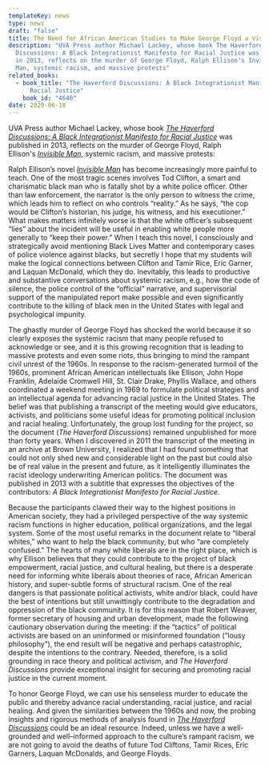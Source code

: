 ```yaml
---
templateKey: news
type: news
draft: "false"
title: The Need for African American Studies to Make George Floyd a Visible Man
description: "UVA Press author Michael Lackey, whose book The Haverford
  Discussions: A Black Integrationist Manifesto for Racial Justice was published
  in 2013, reflects on the murder of George Floyd, Ralph Ellison's Invisible
  Man, systemic racism, and massive protests"
related_books:
  - book_title: "The Haverford Discussions: A Black Integrationist Manifesto for
      Racial Justice"
    book_id: "4640"
date: 2020-06-18
---
```

UVA Press author Michael Lackey, whose book *[The Haverford Discussions: A Black Integrationist Manifesto for Racial Justice](https://www.upress.virginia.edu/title/4640)* was published in 2013, reflects on the murder of George Floyd, Ralph Ellison's *[Invisible Man,](https://www.amazon.com/Invisible-Man-Ralph-Ellison/dp/0679732764)* systemic racism, and massive protests:

Ralph Ellison’s novel *[Invisible Man](https://www.newyorker.com/books/page-turner/ralph-ellisons-invisible-man-as-a-parable-of-our-time)* has become increasingly more painful to teach. One of the most tragic scenes involves Tod Clifton, a smart and charismatic black man who is fatally shot by a white police officer. Other than law enforcement, the narrator is the only person to witness the crime, which leads him to reflect on who controls “reality.” As he says, “the cop would be Clifton’s historian, his judge, his witness, and his executioner.” What makes matters infinitely worse is that the white officer’s subsequent “lies” about the incident will be useful in enabling white people more generally to “keep their power.” When I teach this novel, I consciously and strategically avoid mentioning Black Lives Matter and contemporary cases of police violence against blacks, but secretly I hope that my students will make the logical connections between Clifton and Tamir Rice, Eric Garner, and Laquan McDonald, which they do. Inevitably, this leads to productive and substantive conversations about systemic racism, e.g., how the code of silence, the police control of the “official” narrative, and supervisorial support of the manipulated report make possible and even significantly contribute to the killing of black men in the United States with legal and psychological impunity.

The ghastly murder of George Floyd has shocked the world because it so clearly exposes the systemic racism that many people refused to acknowledge or see, and it is this growing recognition that is leading to massive protests and even some riots, thus bringing to mind the rampant civil unrest of the 1960s. In response to the racism-generated turmoil of the 1960s, prominent African American intellectuals like Ellison, John Hope Franklin, Adelaide Cromwell Hill, St. Clair Drake, Phyllis Wallace, and others coordinated a weekend meeting in 1969 to formulate political strategies and an intellectual agenda for advancing racial justice in the United States. The belief was that publishing a transcript of the meeting would give educators, activists, and politicians some useful ideas for promoting political inclusion and racial healing. Unfortunately, the group lost funding for the project, so the document (*The Haverford Discussions*) remained unpublished for more than forty years. When I discovered in 2011 the transcript of the meeting in an archive at Brown University, I realized that I had found something that could not only shed new and considerable light on the past but could also be of real value in the present and future, as it intelligently illuminates the racist ideology underwriting American politics. The document was published in 2013 with a subtitle that expresses the objectives of the contributors: *A Black Integrationist Manifesto for Racial Justice*.

Because the participants clawed their way to the highest positions in American society, they had a privileged perspective of the way systemic racism functions in higher education, political organizations, and the legal system. Some of the most useful remarks in the document relate to “liberal whites,” who want to help the black community, but who “are completely confused.” The hearts of many white liberals are in the right place, which is why Ellison believes that they could contribute to the project of black empowerment, racial justice, and cultural healing, but there is a desperate need for informing white liberals about theories of race, African American history, and super-subtle forms of structural racism. One of the real dangers is that passionate political activists, white and/or black, could have the best of intentions but still unwittingly contribute to the degradation and oppression of the black community. It is for this reason that Robert Weaver, former secretary of housing and urban development, made the following cautionary observation during the meeting: if the “tactics” of political activists are based on an uninformed or misinformed foundation (“lousy philosophy”), the end result will be negative and perhaps catastrophic, despite the intentions to the contrary. Needed, therefore, is a solid grounding in race theory and political activism, and *The Haverford Discussions* provide exceptional insight for securing and promoting racial justice in the current moment.

To honor George Floyd, we can use his senseless murder to educate the public and thereby advance racial understanding, racial justice, and racial healing. And given the similarities between the 1960s and now, the probing insights and rigorous methods of analysis found in *[The Haverford Discussions](https://www.upress.virginia.edu/title/4640)* could be an ideal resource. Indeed, unless we have a well-grounded and well–informed approach to the culture’s rampant racism, we are not going to avoid the deaths of future Tod Cliftons, Tamir Rices, Eric Garners, Laquan McDonalds, and George Floyds.